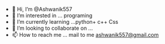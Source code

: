 - 👋 Hi, I’m @Ashwanik557
- 👀 I’m interested in ... programing
- 🌱 I’m currently learning ...python+ c++ Css
- 💞️ I’m looking to collaborate on ...
- 📫 How to reach me ... mail to me ashwanik557@gmail.com 

<!---
Ashwanik557/Ashwanik557 is a ✨ special ✨ repository because its `README.md` (this file) appears on your GitHub profile.
You can click the Preview link to take a look at your changes.
--->
